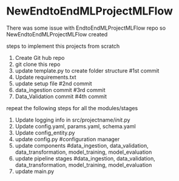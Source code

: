 # NewEndtoEndMLProjectMLFlow
There was some issue with EndtoEndMLProjectMLFlow repo so NewEndtoEndMLProjectMLFlow created

steps to implement this projects from scratch
1. Create Git hub repo 
2. git clone this repo 
3. update template.py to create folder structure #1st commit
4. Update requirements.txt 
5. update setup file  #2nd commit
6. data_ingestion commit #3rd commit
7. Data_Validation commit #4th commit

repeat the following steps for all the modules/stages
1. Update logging info in src/projectname/_init_.py 
2. Update config.yaml, params.yaml, schema.yaml
3. Update config_entity.py
4. update config.py #configuration manager
4. update components #data_ingestion, data_validation, data_transformation, model_training, model_evaluation
5. update pipeline stages #data_ingestion, data_validation, data_transformation, model_training, model_evaluation
6. update main.py
